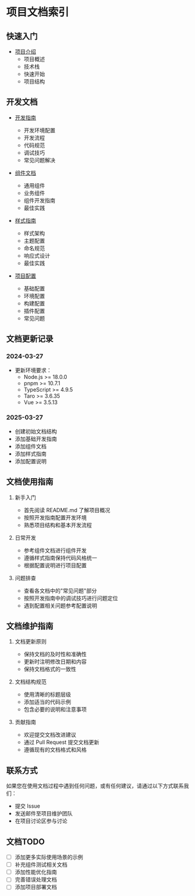 # 项目文档索引

## 快速入门
- [项目介绍](../README.md)
  - 项目概述
  - 技术栈
  - 快速开始
  - 项目结构

## 开发文档
- [开发指南](./development-guide.md)
  - 开发环境配置
  - 开发流程
  - 代码规范
  - 调试技巧
  - 常见问题解决

- [组件文档](./components.md)
  - 通用组件
  - 业务组件
  - 组件开发指南
  - 最佳实践

- [样式指南](./style-guide.md)
  - 样式架构
  - 主题配置
  - 命名规范
  - 响应式设计
  - 最佳实践

- [项目配置](./configuration.md)
  - 基础配置
  - 环境配置
  - 构建配置
  - 插件配置
  - 常见问题

## 文档更新记录

### 2024-03-27
- 更新环境要求：
  * Node.js >= 18.0.0
  * pnpm >= 10.7.1
  * TypeScript >= 4.9.5
  * Taro >= 3.6.35
  * Vue >= 3.5.13

### 2025-03-27
- 创建初始文档结构
- 添加基础开发指南
- 添加组件文档
- 添加样式指南
- 添加配置说明

## 文档使用指南

1. 新手入门
   - 首先阅读 README.md 了解项目概况
   - 按照开发指南配置开发环境
   - 熟悉项目结构和基本开发流程

2. 日常开发
   - 参考组件文档进行组件开发
   - 遵循样式指南保持代码风格统一
   - 根据配置说明进行项目配置

3. 问题排查
   - 查看各文档中的"常见问题"部分
   - 按照开发指南中的调试技巧进行问题定位
   - 遇到配置相关问题参考配置说明

## 文档维护指南

1. 文档更新原则
   - 保持文档的及时性和准确性
   - 更新时注明修改日期和内容
   - 保持文档格式的一致性

2. 文档结构规范
   - 使用清晰的标题层级
   - 添加适当的代码示例
   - 包含必要的说明和注意事项

3. 贡献指南
   - 欢迎提交文档改进建议
   - 通过 Pull Request 提交文档更新
   - 遵循现有的文档格式和风格

## 联系方式

如果您在使用文档过程中遇到任何问题，或有任何建议，请通过以下方式联系我们：

- 提交 Issue
- 发送邮件至项目维护团队
- 在项目讨论区参与讨论

## 文档TODO

- [ ] 添加更多实际使用场景的示例
- [ ] 补充组件测试相关文档
- [ ] 添加性能优化指南
- [ ] 完善错误处理文档
- [ ] 添加项目部署文档